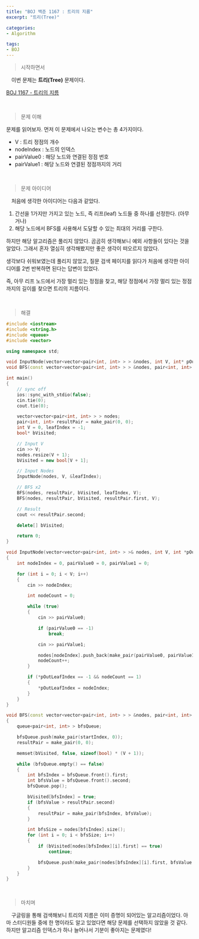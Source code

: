 ```yaml
---
title: "BOJ 백준 1167 : 트리의 지름"
excerpt: "트리(Tree)"

categories:
- Algorithm

tags:
- BOJ
---
```


> 시작하면서

　이번 문제는 **트리(Tree)** 문제이다.

[BOJ 1167 - 트리의 지름](https://www.acmicpc.net/problem/1167)    

​    

> 문제 이해

   문제를 읽어보자. 먼저 이 문제에서 나오는 변수는 총 4가지이다.

- V : 트리 정점의 개수
- nodeIndex : 노드의 인덱스
- pairValue0 : 해당 노드와 연결된 정점 번호
- pairValue1 : 해당 노드와 연결된 정점까지의 거리

​    

> 문제 아이디어

　처음에 생각한 아이디어는 다음과 같았다.

1. 간선을 1가지만 가지고 있는 노드, 즉 리프(leaf) 노드들 중 하나를 선정한다. (아무거나)
2. 해당 노드에서 BFS를 사용해서 도달할 수 있는 최대의 거리를 구한다.

 하지만 해당 알고리즘은 풀리지 않았다. 곰곰히 생각해보니 예외 사항들이 있다는 것을 알았다. 그래서 혼자 열심히 생각해봤지만 좋은 생각이 떠오르지 않았다.

 생각보다 쉬워보였는데 풀리지 않았고, 질문 검색 페이지를 읽다가 처음에 생각한 아이디어를 2번 반복하면 된다는 답변이 있었다.

 즉, 아무 리프 노드에서 가장 멀리 있는 정점을 찾고, 해당 정점에서 가장 멀리 있는 정점까지의 길이를 찾으면 트리의 지름이다.

​    

>해결

```c++
#include <iostream>
#include <string.h>
#include <queue>
#include <vector>

using namespace std;

void InputNode(vector<vector<pair<int, int> > > &nodes, int V, int* pOutLeafIndex);
void BFS(const vector<vector<pair<int, int> > > &nodes, pair<int, int> &resultPair, bool* bVisited, int startIndex, int V);

int main()
{
    // sync off
    ios::sync_with_stdio(false);
    cin.tie(0);
    cout.tie(0);

    vector<vector<pair<int, int> > > nodes;
    pair<int, int> resultPair = make_pair(0, 0);
    int V = 0, leafIndex = -1;
    bool* bVisited;

    // Input V
    cin >> V;
    nodes.resize(V + 1);
    bVisited = new bool[V + 1];

    // Input Nodes
    InputNode(nodes, V, &leafIndex);

    // BFS x2
    BFS(nodes, resultPair, bVisited, leafIndex, V);
    BFS(nodes, resultPair, bVisited, resultPair.first, V);

    // Result
    cout << resultPair.second;

    delete[] bVisited;

    return 0;
}

void InputNode(vector<vector<pair<int, int> > >& nodes, int V, int *pOutLeafIndex)
{
    int nodeIndex = 0, pairValue0 = 0, pairValue1 = 0;

    for (int i = 0; i < V; i++)
    {
        cin >> nodeIndex;

        int nodeCount = 0;

        while (true)
        {
            cin >> pairValue0;

            if (pairValue0 == -1)
                break;

            cin >> pairValue1;

            nodes[nodeIndex].push_back(make_pair(pairValue0, pairValue1));
            nodeCount++;
        }

        if (*pOutLeafIndex == -1 && nodeCount == 1)
        {
            *pOutLeafIndex = nodeIndex;
        }
    }
}

void BFS(const vector<vector<pair<int, int> > > &nodes, pair<int, int> &resultPair, bool *bVisited, int startIndex, int V)
{
    queue<pair<int, int> > bfsQueue;

    bfsQueue.push(make_pair(startIndex, 0));
    resultPair = make_pair(0, 0);

    memset(bVisited, false, sizeof(bool) * (V + 1));

    while (bfsQueue.empty() == false)
    {
        int bfsIndex = bfsQueue.front().first;
        int bfsValue = bfsQueue.front().second;
        bfsQueue.pop();

        bVisited[bfsIndex] = true;
        if (bfsValue > resultPair.second)
        {
            resultPair = make_pair(bfsIndex, bfsValue);
        }

        int bfsSize = nodes[bfsIndex].size();
        for (int i = 0; i < bfsSize; i++)
        {
            if (bVisited[nodes[bfsIndex][i].first] == true)
                continue;

            bfsQueue.push(make_pair(nodes[bfsIndex][i].first, bfsValue + nodes[bfsIndex][i].second));
        }
    }
}
```

​    

> 마치며

　구글링을 통해 검색해보니 트리의 지름은 이미 증명이 되어있는 알고리즘이었다. 아마 스터디원들 중에 한 명이라도 알고 있었다면 해당 문제를 선택하지 않았을 것 같다. 하지만 알고리즘 인덱스가 하나 늘어나서 기분이 좋아지는 문제였다!

